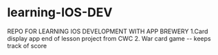 # learning-IOS-DEV

REPO FOR LEARNING IOS DEVELOPMENT WITH APP BREWERY
1.Card display app end of lesson project from CWC
2. War card game -- keeps track of score 

